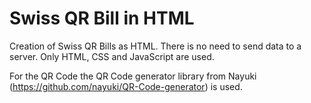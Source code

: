 # Swiss QR Bill in HTML

Creation of Swiss QR Bills as HTML. There is no need to send data to a server. Only HTML, CSS and JavaScript are used.

For the QR Code the QR Code generator library from Nayuki (https://github.com/nayuki/QR-Code-generator) is used.
